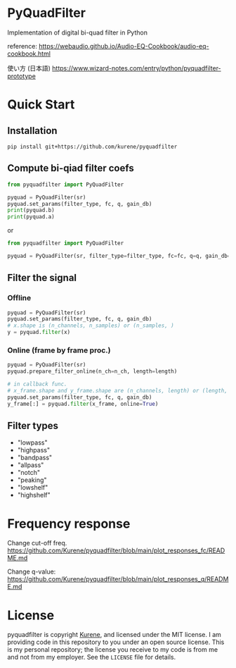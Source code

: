 # PyQuadFilter

Implementation of digital bi-quad filter in Python

reference:
https://webaudio.github.io/Audio-EQ-Cookbook/audio-eq-cookbook.html

使い方 (日本語)
https://www.wizard-notes.com/entry/python/pyquadfilter-prototype

# Quick Start

## Installation
```
pip install git+https://github.com/kurene/pyquadfilter
```

## Compute bi-qiad filter coefs
```python
from pyquadfilter import PyQuadFilter

pyquad = PyQuadFilter(sr)
pyquad.set_params(filter_type, fc, q, gain_db)
print(pyquad.b)
print(pyquad.a) 
```

or

```python
from pyquadfilter import PyQuadFilter

pyquad = PyQuadFilter(sr, filter_type=filter_type, fc=fc, q=q, gain_db=gain_db)
```

## Filter the signal
### Offline
```python
pyquad = PyQuadFilter(sr)
pyquad.set_params(filter_type, fc, q, gain_db)
# x.shape is (n_channels, n_samples) or (n_samples, )
y = pyquad.filter(x)
```

### Online (frame by frame proc.)
```python
pyquad = PyQuadFilter(sr)
pyquad.prepare_filter_online(n_ch=n_ch, length=length)

# in callback func.
# x_frame.shape and y_frame.shape are (n_channels, length) or (length, )
pyquad.set_params(filter_type, fc, q, gain_db)
y_frame[:] = pyquad.filter(x_frame, online=True)
```

## Filter types
- "lowpass"
- "highpass"
- "bandpass"
- "allpass"
- "notch"
- "peaking"
- "lowshelf"
- "highshelf"

# Frequency response
Change cut-off freq.
https://github.com/Kurene/pyquadfilter/blob/main/plot_responses_fc/README.md

Change q-value:
https://github.com/Kurene/pyquadfilter/blob/main/plot_responses_q/README.md


# License
pyquadfilter is copyright [Kurene](https://twitter.com/_kurene), and licensed under
the MIT license.  I am providing code in this repository to you under an open
source license.  This is my personal repository; the license you receive to
my code is from me and not from my employer. See the `LICENSE` file for details.
